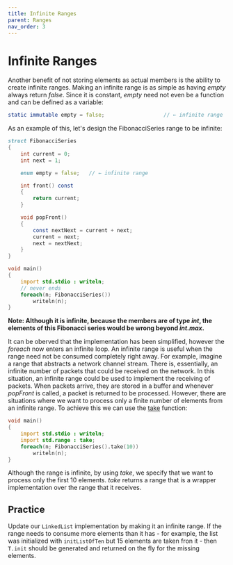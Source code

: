 ```yaml
---
title: Infinite Ranges
parent: Ranges
nav_order: 3
---
```


# Infinite Ranges

Another benefit of not storing elements as actual members is the ability to create infinite ranges.
Making an infinite range is as simple as having *empty* always return *false*.
Since it is constant, *empty* need not even be a function and can be defined as a variable:

```d
static immutable empty = false;                   // ← infinite range
```

As an example of this, let's design the FibonacciSeries range to be infinite:

```d
struct FibonacciSeries
{
    int current = 0;
    int next = 1;

    enum empty = false;   // ← infinite range

    int front() const
    {
        return current;
    }

    void popFront()
    {
        const nextNext = current + next;
        current = next;
        next = nextNext;
    }
}

void main()
{
    import std.stdio : writeln;
    // never ends
    foreach(n; FibonacciSeries())
        writeln(n);
}
```

**Note: Although it is infinite, because the members are of type *int*, the elements of this Fibonacci series would be wrong beyond *int.max*.**

It can be oberved that the implementation has been simplified, however the *foreach* now enters an infinite loop.
An infinite range is useful when the range need not be consumed completely right away.
For example, imagine a range that abstracts a network channel stream.
There is, essentially, an infinite number of packets that could be received on the network.
In this situation, an infinite range could be used to implement the receiving of packets.
When packets arrive, they are stored in a buffer and whenever *popFront* is called, a packet is returned to be processed.
However, there are situations where we want to process only a finite number of elements from an infinite range.
To achieve this we can use the [take](https://dlang.org/phobos/std_range.html#take) function:

```d
void main()
{
    import std.stdio : writeln;
    import std.range : take;
    foreach(n; FibonacciSeries().take(10))
        writeln(n);
}
```

Although the range is infinite, by using *take*, we specify that we want to process only the first 10 elements.
*take* returns a range that is a wrapper implementation over the range that it receives.

## Practice

Update our `LinkedList` implementation by making it an infinite range. If the range needs to consume more elements than it has - for example, the list was initialized with `initListOfTen` but 15 elements are taken fron it - then `T.init` should be generated and returned on the fly for the missing elements.
